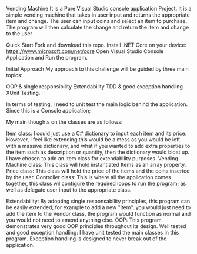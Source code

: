 Vending Machine
It is a Pure Visual Studio console application Project. 
It is a simple vending machine that takes in user input and returns the appropriate item and change. The user can input coins and select an item to purchase. 
The program will then calculate the change and return the item and change to the user

Quick Start
Fork and download this repo.
Install .NET Core on your device: https://www.microsoft.com/net/core
Open Visual Studio Console Application and Run the program.

Initial Approach
My approach to this challenge will be guided by three main topics:

OOP & single responsibility
Extendability
TDD & good exception handling
XUnit Testing.

In terms of testing, I need to unit test the main logic behind the application. Since this is a Console application;

My main thoughts on the classes are as follows:

Item class:
I could just use a C# dictionary to input each item and its price. However, i feel like extending this would be a mess as you would be left with a massive dictionary, and what if you wanted to add extra properties to the item such as description or quantity, then the dictionary would bloat up. I have chosen to add an Item class for extendability purposes.
Vending Machine class:
This class will hold instantiated Items as an array property.
Price class:
This class will hold the price of the items and the coins inserted by the user.
Controller class:
This is where all the application comes together, this class wil configure the required loops to run the program; as well as delegate user input to the appropriate class.

Extendability:
By adopting single responsability principles, this program can be easily extended; for example to add a new "item", you would just need to add the item to the Vendor class, the program would function as normal and you would not need to amend anything else.
OOP:
This program demonstrates very good OOP principles throughout its design.
Well tested and good exception handling:
I have unit tested the main classes in this program. Exception handling is designed to never break out of the application.